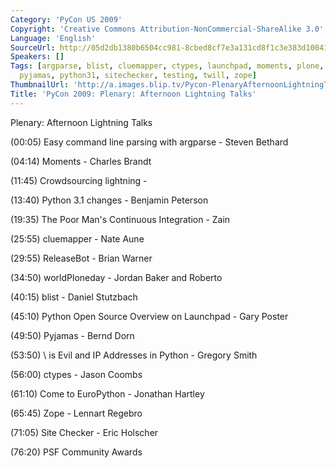 ```yaml
---
Category: 'PyCon US 2009'
Copyright: 'Creative Commons Attribution-NonCommercial-ShareAlike 3.0'
Language: 'English'
SourceUrl: http://05d2db1380b6504cc981-8cbed8cf7e3a131cd8f1c3e383d10041.r93.cf2.rackcdn.com/pycon-us-2009/223_pycon-2009-plenary-afternoon-lightning-talks.mp4
Speakers: []
Tags: [argparse, blist, cluemapper, ctypes, launchpad, moments, plone, pycon, pycon2009,
  pyjamas, python31, sitechecker, testing, twill, zope]
ThumbnailUrl: 'http://a.images.blip.tv/Pycon-PlenaryAfternoonLightningTalks527-348.jpg'
Title: 'PyCon 2009: Plenary: Afternoon Lightning Talks'
---
```

Plenary: Afternoon Lightning Talks

  
(00:05) Easy command line parsing with argparse - Steven Bethard

  
(04:14) Moments - Charles Brandt

  
(11:45) Crowdsourcing lightning -

  
(13:40) Python 3.1 changes - Benjamin Peterson

  
(19:35) The Poor Man's Continuous Integration - Zain

  
(25:55) cluemapper - Nate Aune

  
(29:55) ReleaseBot - Brian Warner

  
(34:50) worldPloneday - Jordan Baker and Roberto

  
(40:15) blist - Daniel Stutzbach

  
(45:10) Python Open Source Overview on Launchpad - Gary Poster

  
(49:50) Pyjamas - Bernd Dorn

  
(53:50) \ is Evil and IP Addresses in Python - Gregory Smith

  
(56:00) ctypes - Jason Coombs

  
(61:10) Come to EuroPython - Jonathan Hartley

  
(65:45) Zope - Lennart Regebro

  
(71:05) Site Checker - Eric Holscher

  
(76:20) PSF Community Awards

